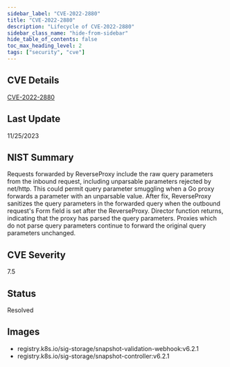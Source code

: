 ```yaml
---
sidebar_label: "CVE-2022-2880"
title: "CVE-2022-2880"
description: "Lifecycle of CVE-2022-2880"
sidebar_class_name: "hide-from-sidebar"
hide_table_of_contents: false
toc_max_heading_level: 2
tags: ["security", "cve"]
---
```


## CVE Details

[CVE-2022-2880](https://nvd.nist.gov/vuln/detail/CVE-2022-2880)


## Last Update

11/25/2023

## NIST Summary

Requests forwarded by ReverseProxy include the raw query parameters from the inbound request, including unparsable parameters rejected by net/http. This could permit query parameter smuggling when a Go proxy forwards a parameter with an unparsable value. After fix, ReverseProxy sanitizes the query parameters in the forwarded query when the outbound request's Form field is set after the ReverseProxy. Director function returns, indicating that the proxy has parsed the query parameters. Proxies which do not parse query parameters continue to forward the original query parameters unchanged.

## CVE Severity

7.5

## Status

Resolved

## Images

- registry.k8s.io/sig-storage/snapshot-validation-webhook:v6.2.1
- registry.k8s.io/sig-storage/snapshot-controller:v6.2.1


